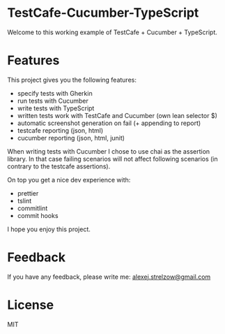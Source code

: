 # TestCafe-Cucumber-TypeScript

Welcome to this working example of TestCafe + Cucumber + TypeScript.

# Features

This project gives you the following features:
- specify tests with Gherkin
- run tests with Cucumber
- write tests with TypeScript
- written tests work with TestCafe and Cucumber (own lean selector $)
- automatic screenshot generation on fail (+ appending to report)
- testcafe reporting (json, html)
- cucumber reporting (json, html, junit)

When writing tests with Cucumber I chose to use chai as the assertion library.
In that case failing scenarios will not affect following scenarios (in contrary to the testcafe assertions).

On top you get a nice dev experience with:
- prettier
- tslint
- commitlint
- commit hooks

I hope you enjoy this project.

# Feedback

If you have any feedback, please write me: alexej.strelzow@gmail.com

# License

MIT
